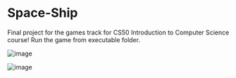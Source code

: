 # Space-Ship
Final project for the games track for CS50 Introduction to Computer Science course!
Run the game from executable folder.

![image](https://user-images.githubusercontent.com/31612100/206757476-f2123c8f-d57c-4d78-906f-2d729d26cdad.png)

![image](https://user-images.githubusercontent.com/31612100/206757570-ebca69b2-3437-46ab-a543-34025dcdcbb6.png)
